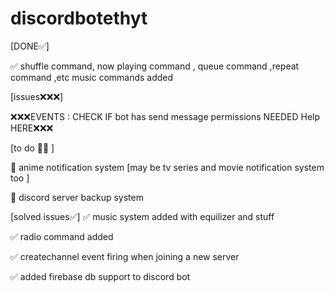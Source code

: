 # discordbotethyt
[DONE✅]

✅ shuffle command, now playing command , queue command ,repeat command ,etc music commands added


[issues❌❌❌]

❌❌❌EVENTS : CHECK IF bot has send message permissions NEEDED Help HERE❌❌❌

[to do 🤔🤔 ]
 
🤔 anime notification system [may be tv series and movie notification system too ] 

🤔 discord server backup system 

[solved issues✅]
✅ music system added with equilizer and stuff

✅ radio command added

✅ createchannel event firing when joining a new server

✅ added firebase db support to discord bot

